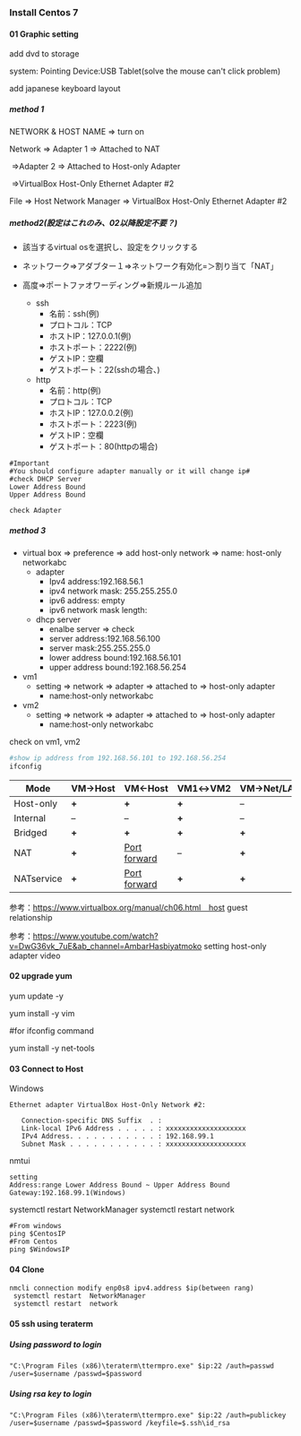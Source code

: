 ### Install Centos 7

#### 01 Graphic setting

add dvd to storage

system: Pointing Device:USB Tablet(solve the mouse can't click problem)

add japanese keyboard layout

#####  method 1

NETWORK & HOST NAME => turn on

Network => Adapter 1 => Attached to NAT

​                 =>Adapter 2 => Attached to Host-only Adapter

​                                        =>VirtualBox Host-Only Ethernet Adapter #2

File => Host Network Manager => VirtualBox Host-Only  Ethernet Adapter #2 

##### method2(設定はこれのみ、02以降設定不要？)

- 該当するvirtual osを選択し、設定をクリックする

- ネットワーク=>アダブター１=>ネットワーク有効化=＞割り当て「NAT」

- 高度=>ポートファオワーディング=>新規ルール追加
  - ssh
    - 名前：ssh(例)
    - プロトコル：TCP
    - ホストIP：127.0.0.1(例)
    - ホストポート：2222(例)
    - ゲストIP：空欄
    - ゲストポート：22(sshの場合、)
  - http
    - 名前：http(例)
    - プロトコル：TCP
    - ホストIP：127.0.0.2(例)
    - ホストポート：2223(例)
    - ゲストIP：空欄
    - ゲストポート：80(httpの場合)



```
#Important
#You should configure adapter manually or it will change ip#
#check DHCP Server
Lower Address Bound
Upper Address Bound

check Adapter
```



##### method 3

- virtual box => preference => add host-only network => name: host-only networkabc
  - adapter
    - Ipv4 address:192.168.56.1
    - ipv4 network mask: 255.255.255.0
    - ipv6 address: empty
    - ipv6 network mask length:
  - dhcp server
    - enalbe server => check
    - server address:192.168.56.100
    - server mask:255.255.255.0
    - lower address bound:192.168.56.101
    - upper address bound:192.168.56.254
- vm1
  - setting => network => adapter => attached to => host-only adapter
    - name:host-only networkabc
- vm2
  - setting => network => adapter => attached to => host-only adapter
    - name:host-only networkabc

check on vm1, vm2

```bash
#show ip address from 192.168.56.101 to 192.168.56.254
ifconfig
```

| **Mode**   | **VM→Host** | **VM←Host**                                                  | **VM1↔VM2** | **VM→Net/LAN** | **VM←Net/LAN**                                               |
| ---------- | ----------- | ------------------------------------------------------------ | ----------- | -------------- | ------------------------------------------------------------ |
| Host-only  | **+**       | **+**                                                        | **+**       | –              | –                                                            |
| Internal   | –           | –                                                            | **+**       | –              | –                                                            |
| Bridged    | **+**       | **+**                                                        | **+**       | **+**          | **+**                                                        |
| NAT        | **+**       | [Port forward](https://www.virtualbox.org/manual/ch06.html#natforward) | –           | **+**          | [Port forward](https://www.virtualbox.org/manual/ch06.html#natforward) |
| NATservice | **+**       | [Port forward](https://www.virtualbox.org/manual/ch06.html#network_nat_service) | **+**       | **+**          | [Port forward](https://www.virtualbox.org/manual/ch06.html#network_nat_service) |

参考：https://www.virtualbox.org/manual/ch06.html　host guest relationship

参考：https://www.youtube.com/watch?v=DwG36vk_7uE&ab_channel=AmbarHasbiyatmoko setting host-only adapter video

#### 02 upgrade yum

yum update -y

yum install -y vim

#for ifconfig command

yum install -y net-tools



#### 03 Connect to Host

Windows

```
Ethernet adapter VirtualBox Host-Only Network #2:

   Connection-specific DNS Suffix  . :
   Link-local IPv6 Address . . . . . : xxxxxxxxxxxxxxxxxxxx
   IPv4 Address. . . . . . . . . . . : 192.168.99.1
   Subnet Mask . . . . . . . . . . . : xxxxxxxxxxxxxxxxxxxx
```

 nmtui

```
setting 
Address:range Lower Address Bound ~ Upper Address Bound
Gateway:192.168.99.1(Windows)
```

 systemctl restart  NetworkManager
 systemctl restart  network

```
#From windows
ping $CentosIP
#From Centos
ping $WindowsIP
```

#### 04 Clone

```
nmcli connection modify enp0s8 ipv4.address $ip(between rang)
 systemctl restart  NetworkManager
 systemctl restart  network
```

#### 05 ssh using teraterm

##### Using password to login

```
"C:\Program Files (x86)\teraterm\ttermpro.exe" $ip:22 /auth=passwd /user=$username /passwd=$password
```



##### Using rsa key to login

```
"C:\Program Files (x86)\teraterm\ttermpro.exe" $ip:22 /auth=publickey /user=$username /passwd=$password /keyfile=$.ssh\id_rsa
```

